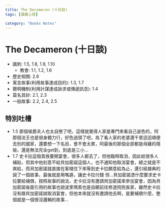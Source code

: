 ```yaml
---
title: The Decameron (十日談)
tags: [讀書心得]

category: "Books Notes"
---
```


# The Decameron (十日談)
* 諷刺: 1.5, 1.8, 1.9, 1.10
    * 教會: 1.1, 1.2, 1.6
* 歷史相關: 2.6
* 寓言故事(利用故事達成目的): 1.3, 1.7
* 聰明機制(利用計謀達成訴求或傳遞訊息): 1.4
* 莫名其妙: 2.1, 2.3
* 一般故事: 2.2, 2.4, 2.5


## 特別吐槽
* 1.5
    那個侯爵夫人也太自戀了吧，這樣就覺得人家是專門來看自己姿色的，阿那個法王也是很身體力行，好色過頭了吧，為了看人家的老婆還千里迢迢順便去別的國家，還要想一下名目，會不會太累，阿最後的那個全部都是母雞的隱喻，還是無法完全get到，到底是三小...
* 1.7
    史卡拉這個貴族要開宴會，很多人都去了，但他臨時取消，因此給很多人補貼，但其中他刻意不給貝加密諾這個人，也不通知他取消宴會，總之就是不爽給，而貝加密諾就直接在客棧住下來等到史卡拉願意給為止，還引經據典的說了一個故事，最後就是用嘴遁，讓史卡拉付錢
    但…貝加密諾憑什麼要求史卡拉要給補償，按照故事的說法，史卡拉沒有邀請貝加密諾來參加宴會，因為貝加密諾後面引用的故事也說波里瑪索也是自願前往修道院院長家，雖然史卡拉沒有跟貝加密諾說取消宴會，但他本來就沒有邀請他去啊，是要補償什麼，整個就是一個很沒邏輯的故事…